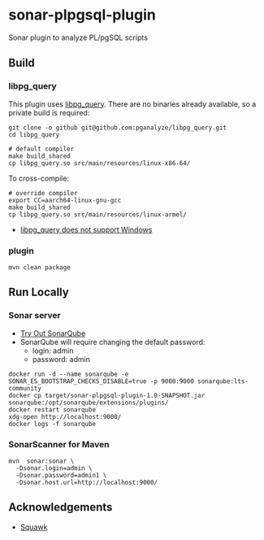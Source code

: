 # sonar-plpgsql-plugin

Sonar plugin to analyze PL/pgSQL scripts

## Build

### libpg_query

This plugin uses [libpg_query](https://github.com/pganalyze/libpg_query). There are no binaries already available, so a private build is required:

```shell
git clone -o github git@github.com:pganalyze/libpg_query.git
cd libpg_query

# default compiler
make build_shared
cp libpg_query.so src/main/resources/linux-x86-64/
```

To cross-compile:
```shell
# override compiler
export CC=aarch64-linux-gnu-gcc
make build_shared
cp libpg_query.so src/main/resources/linux-armel/
```

 - [libpg_query does not support Windows](https://github.com/pganalyze/libpg_query/issues/44)

### plugin

```shell
mvn clean package
```

## Run Locally

### Sonar server

 - [Try Out SonarQube](https://docs.sonarqube.org/latest/setup/get-started-2-minutes/)
 - SonarQube will require changing the default password:
   - login: admin
   - password: admin

```shell
docker run -d --name sonarqube -e SONAR_ES_BOOTSTRAP_CHECKS_DISABLE=true -p 9000:9000 sonarqube:lts-community
docker cp target/sonar-plpgsql-plugin-1.0-SNAPSHOT.jar sonarqube:/opt/sonarqube/extensions/plugins/
docker restart sonarqube
xdg-open http://localhost:9000/
docker logs -f sonarqube
```

### SonarScanner for Maven

```shell
mvn  sonar:sonar \
  -Dsonar.login=admin \
  -Dsonar.password=admin1 \
  -Dsonar.host.url=http://localhost:9000/
```


## Acknowledgements
 * [Squawk](https://squawkhq.com/)